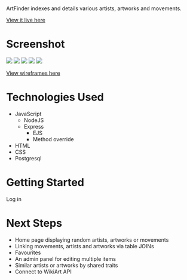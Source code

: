 # <ArtFinder>
ArtFinder indexes and details various artists, artworks and movements.

[View it live here](https://artfinder-hg3s.onrender.com/)

# Screenshot

![](https://i.imgur.com/GjQsKjw.jpg)
![](https://i.imgur.com/MPWslar.jpg)
![](https://i.imgur.com/AbFIJZj.jpg)
![](https://i.imgur.com/tZmVTZI.png)
![](https://i.imgur.com/gy7jIS2.png)

[View wireframes here](https://docdro.id/lPIcFf4)

# Technologies Used

- JavaScript
  - NodeJS
  - Express
    - EJS
    - Method override
- HTML
- CSS
- Postgresql

# Getting Started

Log in 

# Next Steps

- Home page displaying random artists, artworks or movements
- Linking movements, artists and artworks via table JOINs
- Favourites
- An admin panel for editing multiple items
- Similar artists or artworks by shared traits
- Connect to WikiArt API
